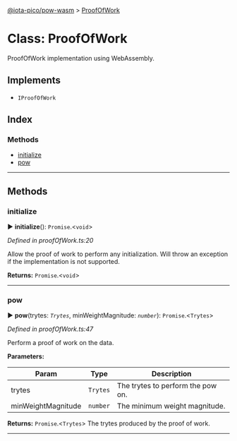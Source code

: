 [@iota-pico/pow-wasm](../README.md) > [ProofOfWork](../classes/proofofwork.md)



# Class: ProofOfWork


ProofOfWork implementation using WebAssembly.

## Implements

* `IProofOfWork`

## Index

### Methods

* [initialize](proofofwork.md#initialize)
* [pow](proofofwork.md#pow)



---
## Methods
<a id="initialize"></a>

###  initialize

► **initialize**(): `Promise`.<`void`>



*Defined in proofOfWork.ts:20*



Allow the proof of work to perform any initialization. Will throw an exception if the implementation is not supported.




**Returns:** `Promise`.<`void`>





___

<a id="pow"></a>

###  pow

► **pow**(trytes: *`Trytes`*, minWeightMagnitude: *`number`*): `Promise`.<`Trytes`>



*Defined in proofOfWork.ts:47*



Perform a proof of work on the data.


**Parameters:**

| Param | Type | Description |
| ------ | ------ | ------ |
| trytes | `Trytes`   |  The trytes to perform the pow on. |
| minWeightMagnitude | `number`   |  The minimum weight magnitude. |





**Returns:** `Promise`.<`Trytes`>
The trytes produced by the proof of work.






___


